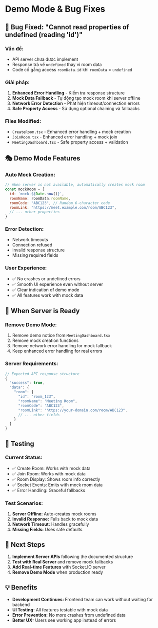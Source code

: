 # Demo Mode & Bug Fixes

## 🐛 Bug Fixed: "Cannot read properties of undefined (reading 'id')"

### **Vấn đề:**
- API server chưa được implement
- Response trả về `undefined` thay vì room data
- Code cố gắng access `roomData.id` khi `roomData` = `undefined`

### **Giải pháp:**
1. **Enhanced Error Handling** - Kiểm tra response structure
2. **Mock Data Fallback** - Tự động tạo mock room khi server offline
3. **Network Error Detection** - Phát hiện timeout/connection errors
4. **Safe Property Access** - Sử dụng optional chaining và fallbacks

### **Files Modified:**
- `CreateRoom.tsx` - Enhanced error handling + mock creation
- `JoinRoom.tsx` - Enhanced error handling + mock join
- `MeetingDashboard.tsx` - Safe property access + validation

## 🎭 Demo Mode Features

### **Auto Mock Creation:**
```javascript
// When server is not available, automatically creates mock room
const mockRoom = {
  id: `mock-${Date.now()}`,
  roomName: roomData.roomName,
  roomCode: "ABC123", // Random 6-character code
  roomLink: "https://meet.example.com/room/ABC123",
  // ... other properties
}
```

### **Error Detection:**
- Network timeouts
- Connection refused
- Invalid response structure
- Missing required fields

### **User Experience:**
- ✅ No crashes or undefined errors
- ✅ Smooth UI experience even without server
- ✅ Clear indication of demo mode
- ✅ All features work with mock data

## 🔄 When Server is Ready

### **Remove Demo Mode:**
1. Remove demo notice from `MeetingDashboard.tsx`
2. Remove mock creation functions
3. Remove network error handling for mock fallback
4. Keep enhanced error handling for real errors

### **Server Requirements:**
```javascript
// Expected API response structure
{
  "success": true,
  "data": {
    "room": {
      "id": "room_123",
      "roomName": "Meeting Room",
      "roomCode": "ABC123",
      "roomLink": "https://your-domain.com/room/ABC123",
      // ... other fields
    }
  }
}
```

## 🧪 Testing

### **Current Status:**
- ✅ Create Room: Works with mock data
- ✅ Join Room: Works with mock data
- ✅ Room Display: Shows room info correctly
- ✅ Socket Events: Emits with mock room data
- ✅ Error Handling: Graceful fallbacks

### **Test Scenarios:**
1. **Server Offline:** Auto-creates mock rooms
2. **Invalid Response:** Falls back to mock data
3. **Network Timeout:** Handles gracefully
4. **Missing Fields:** Uses safe defaults

## 🎯 Next Steps

1. **Implement Server APIs** following the documented structure
2. **Test with Real Server** and remove mock fallbacks
3. **Add Real-time Features** with Socket.IO server
4. **Remove Demo Mode** when production ready

## 💡 Benefits

- **Development Continues:** Frontend team can work without waiting for backend
- **UI Testing:** All features testable with mock data
- **Error Prevention:** No more crashes from undefined data
- **Better UX:** Users see working app instead of errors 